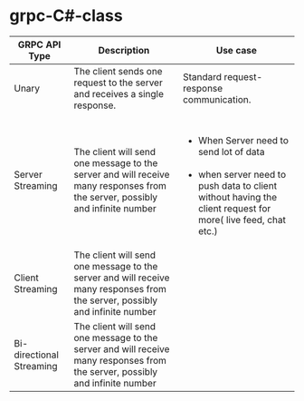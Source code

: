 # grpc-C#-class

|GRPC API Type              |                                Description                                                                                   |              Use case                |  
| ------------------------- | -----------------------------------------------------------------------------------------------------------------------------| ------------------------------------ |  
| Unary                     | The client sends one request to the server and receives a single response. |   Standard request-response communication.                                   |  
| Server Streaming          | The client will send one message to the server and will receive many responses from the server, possibly and infinite number |  <br><ul><li> When Server need to send lot of data</li>  <br><li> when server need to push data to client without having the client request for more( live feed, chat etc.)</br></li></ul>| 
| Client Streaming          | The client will send one message to the server and will receive many responses from the server, possibly and infinite number |                                      | 
| Bi-directional Streaming  | The client will send one message to the server and will receive many responses from the server, possibly and infinite number |                                      |  
